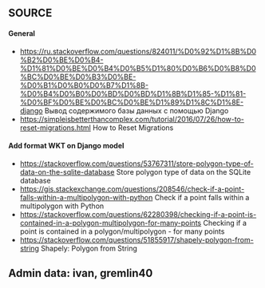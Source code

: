 ## SOURCE
#### General
- https://ru.stackoverflow.com/questions/824011/%D0%92%D1%8B%D0%B2%D0%BE%D0%B4-%D1%81%D0%BE%D0%B4%D0%B5%D1%80%D0%B6%D0%B8%D0%BC%D0%BE%D0%B3%D0%BE-%D0%B1%D0%B0%D0%B7%D1%8B-%D0%B4%D0%B0%D0%BD%D0%BD%D1%8B%D1%85-%D1%81-%D0%BF%D0%BE%D0%BC%D0%BE%D1%89%D1%8C%D1%8E-django 
Вывод содержимого базы данных с помощью Django
- https://simpleisbetterthancomplex.com/tutorial/2016/07/26/how-to-reset-migrations.html How to Reset Migrations
#### Add format WKT on Django model
- https://stackoverflow.com/questions/53767311/store-polygon-type-of-data-on-the-sqlite-database
Store polygon type of data on the SQLite database
- https://gis.stackexchange.com/questions/208546/check-if-a-point-falls-within-a-multipolygon-with-python
Check if a point falls within a multipolygon with Python
- https://stackoverflow.com/questions/62280398/checking-if-a-point-is-contained-in-a-polygon-multipolygon-for-many-points
Checking if a point is contained in a polygon/multipolygon - for many points
- https://stackoverflow.com/questions/51855917/shapely-polygon-from-string
Shapely: Polygon from String


## Admin data: ivan, gremlin40